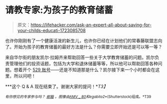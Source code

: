 # 请教专家:为孩子的教育储蓄

> 原文：<https://lifehacker.com/ask-an-expert-all-about-saving-for-your-childs-educati-1723085708>

也许你刚刚有了一个健康活泼的新生儿，也许你已经在计划他们的常春藤联盟志向了。开始为孩子的教育储蓄的最好方法是什么？你需要立即开始还是可以等一等？



来自华尔街的朋友凯尔·拉姆齐来帮助回答一些关于大学教育储蓄的问题。凯尔负责管理他们的投资话题，包括为大学和退休储蓄等等，所以他可以帮助回答各种问题。想着开个 [529 账号](https://en.wikipedia.org/wiki/529_plan)——还是不知道那是什么？凯尔接下来一个小时都会在这里，所以问吧！

***这个 Q & A 现在结束了。谢谢大家的提问！**T3】*

<small>*有你想见的专家参与吗？*</small> [<small>*邮箱*</small>](mailto:andy@lifehacker.com) <small>*。图像由*</small>[<small>*AMV _ 80*</small>](http://www.shutterstock.com/pic-279080840/stock-photo-savings-for-higher-education-scholarship-concept.html?src=KZL1u5nt6VS9cKsd64notA-1-41)<small>*和*</small><small>*egabito2*</small><small>*(Shutterstock)组成。*T39</small>